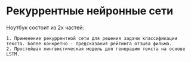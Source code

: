 # Рекуррентные нейронные сети

Ноутбук состоит из 2х частей:

    1. Применение рекуррентной сети для решения задачи классификации текста. Более конкретно - предсказания рейтинга отзыва фильма.
    2. Простейшая лингвистическая модель для генерации текста на основе LSTM.

